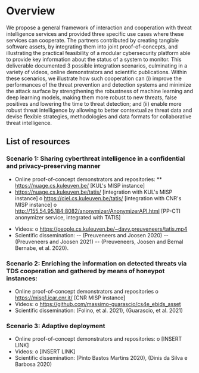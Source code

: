 # Overview
We propose a general framework of interaction and cooperation with threat intelligence services and provided three specific use cases where these services can cooperate. The partners contributed by creating tangible software assets, by integrating them into joint proof-of-concepts, and illustrating the practical feasibility of a modular cybersecurity platform able to provide key information about the status of a system to monitor. This deliverable documented 3 possible integration scenarios, culminating in a variety of videos, online demonstrators and scientific publications. Within these scenarios, we illustrate how such cooperation can (i) improve the performances of the threat prevention and detection systems and minimize the attack surface by strengthening the robustness of machine learning and deep learning models, making them more robust to new threats, false positives and lowering the time to threat detection; and (ii) enable more robust threat intelligence by allowing to better contextualize threat data and devise flexible strategies, methodologies and data formats for collaborative threat intelligence. 


## List of resources

### Scenario 1: Sharing cyberthreat intelligence in a confidential and privacy-preserving manner
*	Online proof-of-concept demonstrators and repositories:
 **	https://nuage.cs.kuleuven.be/	[KUL's MISP instance]
 *	https://nuage.cs.kuleuven.be/tatis/	[integration with KUL's MISP instance]
o	https://ciel.cs.kuleuven.be/tatis/ 	[integration with CNR's MISP instance]
o	http://155.54.95.184:8082/anonymizer/AnonymizerAPI.html [PP-CTI anonymizer service, integrated with TATIS]
- Videos:
o	https://people.cs.kuleuven.be/~davy.preuveneers/tatis.mp4
- Scientific dissemination: 
-- (Preuveneers and Joosen 2020)
-- (Preuveneers and Joosen 2021)
-- (Preuveneers, Joosen and Bernal Bernabe, et al. 2020).

### Scenario 2: Enriching the information on detected threats via TDS cooperation and gathered by means of honeypot instances:
- Online proof-of-concept demonstrators and repositories
o	https://misp1.icar.cnr.it/		[CNR MISP instance]
- Videos:
o	https://github.com/massimo-guarascio/cs4e_ebids_asset 
- Scientific dissemination: (Folino, et al. 2021), (Guarascio, et al. 2021)

### Scenario 3: Adaptive deployment
- Online proof-of-concept demonstrators and repositories:
o	[INSERT LINK]
- Videos:
o	[INSERT LINK]
- Scientific dissemination: (Pinto Bastos Martins 2020), (Dinis da Silva e Barbosa 2020)
